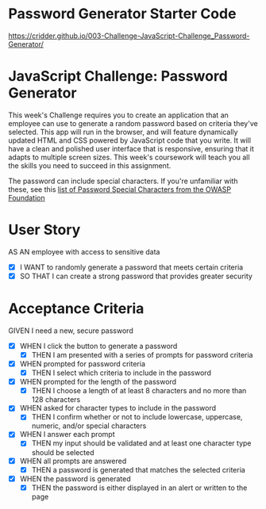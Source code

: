 # Password Generator Starter Code

https://cridder.github.io/003-Challenge-JavaScript-Challenge_Password-Generator/

# JavaScript Challenge: Password Generator
This week's Challenge requires you to create an application that an employee can use to generate a random password based on criteria they've selected. This app will run in the browser, and will feature dynamically updated HTML and CSS powered by JavaScript code that you write. It will have a clean and polished user interface that is responsive, ensuring that it adapts to multiple screen sizes. This week's coursework will teach you all the skills you need to succeed in this assignment.

The password can include special characters. If you're unfamiliar with these, see this [list of Password Special Characters from the OWASP Foundation](https://owasp.org/www-community/password-special-characters)

# User Story
AS AN employee with access to sensitive data

- [X] I WANT to randomly generate a password that meets certain criteria
- [X] SO THAT I can create a strong password that provides greater security

# Acceptance Criteria
GIVEN I need a new, secure password
- [X] WHEN I click the button to generate a password
    - [X] THEN I am presented with a series of prompts for password criteria
- [X] WHEN prompted for password criteria
    - [X] THEN I select which criteria to include in the password
- [X] WHEN prompted for the length of the password
    - [X] THEN I choose a length of at least 8 characters and no more than 128 characters
- [X] WHEN asked for character types to include in the password
    - [X] THEN I confirm whether or not to include lowercase, uppercase, numeric, and/or special characters
- [X] WHEN I answer each prompt
    - [X] THEN my input should be validated and at least one character type should be selected
- [X] WHEN all prompts are answered
    - [X] THEN a password is generated that matches the selected criteria
- [X] WHEN the password is generated
    - [X] THEN the password is either displayed in an alert or written to the page

